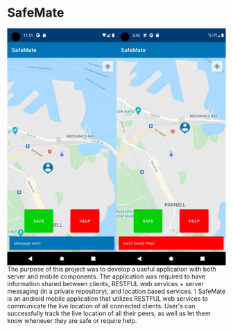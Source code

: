 # SafeMate
<img align="right" src="demoimage.png">
The purpose of this project was to develop a useful application with both server and mobile components. The application was required to have information shared between clients, RESTFUL web services + server messaging (in a private repository), and location based services.
 \
SafeMate is an android mobile application that utilizes RESTFUL web services to communicate the live location of all connected clients. User's can successfully track the live location of all their peers, as well as let them know whenever they are safe or require help.
